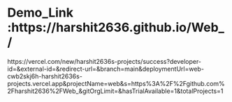 <h1>Demo_Link :https://harshit2636.github.io/Web_/</h1>
https://vercel.com/new/harshit2636s-projects/success?developer-id=&external-id=&redirect-url=&branch=main&deploymentUrl=web-cwb2skj6h-harshit2636s-projects.vercel.app&projectName=web&s=https%3A%2F%2Fgithub.com%2Fharshit2636%2FWeb_&gitOrgLimit=&hasTrialAvailable=1&totalProjects=1
